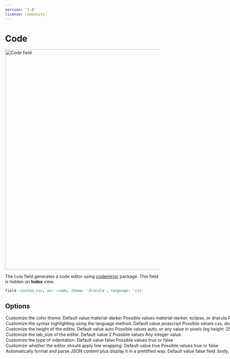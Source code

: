 ```yaml
---
version: '1.0'
license: community
---
```


# Code

<Image src="/assets/img/fields/code.jpg" width="1552" height="716" alt="Code field" />

The `Code` field generates a code editor using [codemirror](https://codemirror.net/) package. This field is hidden on **Index** view.

```ruby
field :custom_css, as: :code, theme: 'dracula', language: 'css'
```

## Options

<Option name="`theme`">

Customize the color theme.

#### Default value

`material-darker`

#### Possible values

`material-darker`, `eclipse`, or `dracula`

Preview the themes here: [codemirror-themes](https://codemirror.net/demo/theme.html).
</Option>

<Option name="`language`">

Customize the syntax highlighting using the language method.

#### Default value

`javascript`

#### Possible values

`css`, `dockerfile`, `htmlmixed`, `javascript`, `markdown`, `nginx`, `php`, `ruby`, `sass`, `shell`, `sql`, `vue` or `xml`.
</Option>

<Option name="`height`">

Customize the height of the editor.

#### Default value

`auto`

#### Possible values

`auto`, or any value in pixels (eg `height: 250px`).
</Option>

<Option name="`tab_size`">

Customize the tab_size of the editor.

#### Default value

`2`

#### Possible values

Any integer value.
</Option>

<Option name="`indent_with_tabs`">

Customize the type of indentation.

#### Default value

`false`

#### Possible values

`true` or `false`
</Option>

<Option name="`line_wrapping`">

Customize whether the editor should apply line wrapping.

#### Default value

`true`

#### Possible values

`true` or `false`
</Option>

<Option name="`pretty_generated`">

Automatically format and parse JSON content plus display it in a prettified way.

#### Default value

`false`

```ruby
field :body, as: :code, pretty_generated: true
```
The above is equivalent to:
```ruby
field :body, as: :code,
format_using: -> {
  value.blank? ? value : JSON.pretty_generate(value)
},
update_using: -> {
  JSON.parse(value)
}
```
</Option>